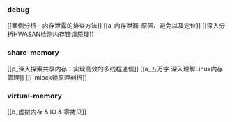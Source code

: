 ### debug

[[案例分析 - 内存泄露的排查方法]]
[[a_内存泄漏-原因、避免以及定位]]
[[深入分析HWASAN检测内存错误原理]]



### share-memory

[[p_深入探索共享内存：实现高效的多线程通信]]
[[a_五万字 深入理解Linux内存管理]]
[[i_mlock锁原理剖析]]

### virtual-memory

[[b_虚拟内存 & IO & 零拷贝]]
